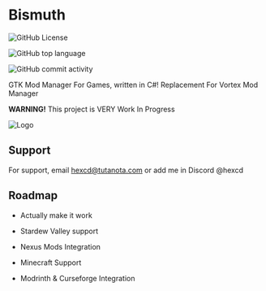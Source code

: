 
# Bismuth 
![GitHub License](https://img.shields.io/github/license/azealo/Bismuth) 

![GitHub top language](https://img.shields.io/github/languages/top/azealo/Bismuth)

![GitHub commit activity](https://img.shields.io/github/commit-activity/m/azealo/Bismuth)



GTK Mod Manager For Games, written in C#! Replacement For Vortex Mod Manager

**WARNING!** This project is VERY Work In Progress


![Logo](https://raw.githubusercontent.com/azealo/Bismuth/master/Bismuth.png)


## Support

For support, email hexcd@tutanota.com or add me in Discord @hexcd


## Roadmap

- Actually make it work

- Stardew Valley support

- Nexus Mods Integration

- Minecraft Support

- Modrinth & Curseforge Integration

